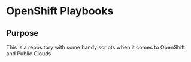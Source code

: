 # OpenShift Playbooks
## Purpose
This is a repository with some handy scripts when it comes to OpenShift and Public Clouds